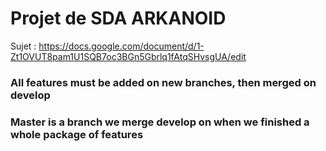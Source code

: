 # Projet de SDA ARKANOID 

 Sujet : https://docs.google.com/document/d/1-Zt1OVUT8pam1U1SQB7oc3BGn5Gbrlq1fAtqSHvsgUA/edit

### All features must be added on new branches, then merged on develop

### Master is a branch we merge develop on when we finished a whole package of features
